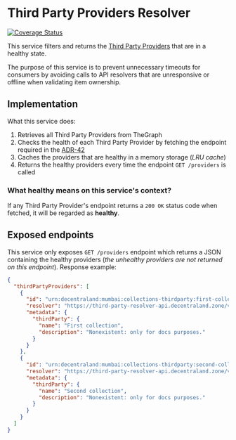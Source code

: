 # Third Party Providers Resolver

[![Coverage Status](https://coveralls.io/repos/github/decentraland/third-party-providers-resolver/badge.svg?branch=coverage)](https://coveralls.io/github/decentraland/third-party-providers-resolver?branch=coverage)

This service filters and returns the [Third Party Providers](https://adr.decentraland.org/adr/ADR-42) that are in a healthy state.

The purpose of this service is to prevent unnecessary timeouts for consumers by avoiding calls to API resolvers that are unresponsive or offline when validating item ownership.

## Implementation

What this service does:

1. Retrieves all Third Party Providers from TheGraph
2. Checks the health of each Third Party Provider by fetching the endpoint required in the [ADR-42](https://adr.decentraland.org/adr/ADR-42)
3. Caches the providers that are healthy in a memory storage (_LRU cache_)
4. Returns the healthy providers every time the endpoint `GET /providers` is called

### What healthy means on this service's context?

If any Third Party Provider's endpoint returns a `200 OK` status code when fetched, it will be regarded as **healthy**.

## Exposed endpoints

This service only exposes `GET /providers` endpoint which returns a JSON containing the healthy providers (_the unhealthy providers are not returned on this endpoint_). Response example:

```json
{
  "thirdPartyProviders": [
    {
      "id": "urn:decentraland:mumbai:collections-thirdparty:first-collection",
      "resolver": "https://third-party-resolver-api.decentraland.zone/v1",
      "metadata": {
        "thirdParty": {
          "name": "First collection",
          "description": "Nonexistent: only for docs purposes."
        }
      }
    },
    {
      "id": "urn:decentraland:mumbai:collections-thirdparty:second-collection",
      "resolver": "https://third-party-resolver-api.decentraland.zone/v1",
      "metadata": {
        "thirdParty": {
          "name": "Second collection",
          "description": "Nonexistent: only for docs purposes."
        }
      }
    }
  ]
}
```
